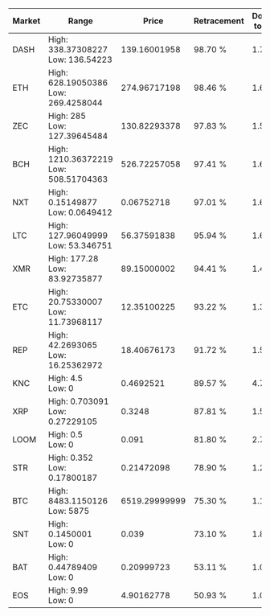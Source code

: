| Market | Range | Price| Retracement | Doubles to 50% |
| --- | --- | --- | --- | --- |
| DASH | High: 338.37308227<br />Low: 136.54223 | 139.16001958 | 98.70 % | 1.71 |
| ETH | High: 628.19050386<br />Low: 269.4258044 | 274.96717198 | 98.46 % | 1.63 |
| ZEC | High: 285<br />Low: 127.39645484 | 130.82293378 | 97.83 % | 1.58 |
| BCH | High: 1210.36372219<br />Low: 508.51704363 | 526.72257058 | 97.41 % | 1.63 |
| NXT | High: 0.15149877<br />Low: 0.0649412 | 0.06752718 | 97.01 % | 1.60 |
| LTC | High: 127.96049999<br />Low: 53.346751 | 56.37591838 | 95.94 % | 1.61 |
| XMR | High: 177.28<br />Low: 83.92735877 | 89.15000002 | 94.41 % | 1.46 |
| ETC | High: 20.75330007<br />Low: 11.73968117 | 12.35100225 | 93.22 % | 1.32 |
| REP | High: 42.2693065<br />Low: 16.25362972 | 18.40676173 | 91.72 % | 1.59 |
| KNC | High: 4.5<br />Low: 0 | 0.4692521 | 89.57 % | 4.79 |
| XRP | High: 0.703091<br />Low: 0.27229105 | 0.3248 | 87.81 % | 1.50 |
| LOOM | High: 0.5<br />Low: 0 | 0.091 | 81.80 % | 2.75 |
| STR | High: 0.352<br />Low: 0.17800187 | 0.21472098 | 78.90 % | 1.23 |
| BTC | High: 8483.1150126<br />Low: 5875 | 6519.29999999 | 75.30 % | 1.10 |
| SNT | High: 0.1450001<br />Low: 0 | 0.039 | 73.10 % | 1.86 |
| BAT | High: 0.44789409<br />Low: 0 | 0.20999723 | 53.11 % | 1.07 |
| EOS | High: 9.99<br />Low: 0 | 4.90162778 | 50.93 % | 1.02 |
